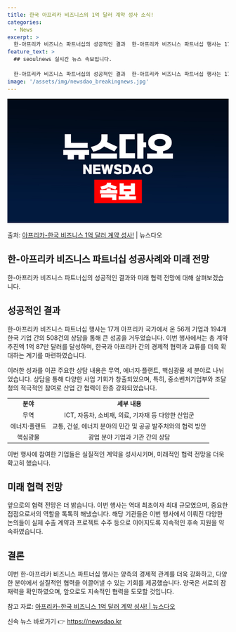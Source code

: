```yaml
---
title: 한국 아프리카 비즈니스의 1억 달러 계약 성사 소식!
categories:
  - News
excerpt: >
  한-아프리카 비즈니스 파트너십의 성공적인 결과  한-아프리카 비즈니스 파트너십 행사는 17개 아프리카 국가에…
feature_text: >
  ## seoulnews 실시간 뉴스 속보입니다.

  한-아프리카 비즈니스 파트너십의 성공적인 결과  한-아프리카 비즈니스 파트너십 행사는 17개 아프리카 국가에…
image: '/assets/img/newsdao_breakingnews.jpg'
---
```


![뉴스다오 속보](/assets/img/newsdao_breakingnews.jpg)

<p>출처: <a href="https://newsdao.kr/4106" rel="dofollow">아프리카-한국 비즈니스 1억 달러 계약 성사!</a> | 뉴스다오</p>

<h2 data-ke-size="size26">한-아프리카 비즈니스 파트너십 성공사례와 미래 전망</h2>

한-아프리카 비즈니스 파트너십의 성공적인 결과와 미래 협력 전망에 대해 살펴보겠습니다.

<h2 data-ke-size="size24">성공적인 결과</h2>

한-아프리카 비즈니스 파트너십 행사는 17개 아프리카 국가에서 온 56개 기업과 194개 한국 기업 간의 508건의 상담을 통해 큰 성공을 거두었습니다. 이번 행사에서는 총 계약 추진액 1억 87만 달러를 달성하며, 한국과 아프리카 간의 경제적 협력과 교류를 더욱 확대하는 계기를 마련하였습니다.

<p data-ke-size="size16">이러한 성과를 이끈 주요한 상담 내용은 무역, 에너지·플랜트, 핵심광물 세 분야로 나뉘었습니다. 상담을 통해 다양한 사업 기회가 창출되었으며, 특히, 중소벤처기업부와 조달청의 적극적인 참여로 산업 간 협력이 한층 강화되었습니다.</p>

<table>
  <tr>
    <td style="text-align: center; height: 17px;"><b>분야</b></td>
    <td style="text-align: center; height: 17px;"><b>세부 내용</b></td>
  </tr>
  <tr>
    <td style="text-align: center; height: 17px;">무역</td>
    <td style="text-align: center; height: 17px;">ICT, 자동차, 소비재, 의료, 기자재 등 다양한 산업군</td>
  </tr>
  <tr>
    <td style="text-align: center; height: 17px;">에너지·플랜트</td>
    <td style="text-align: center; height: 17px;">교통, 건설, 에너지 분야의 민간 및 공공 발주처와의 협력 방안</td>
  </tr>
  <tr>
    <td style="text-align: center; height: 17px;">핵심광물</td>
    <td style="text-align: center; height: 17px;">광업 분야 기업과 기관 간의 상담</td>
  </tr>
</table>

<p data-ke-size="size16">이번 행사에 참여한 기업들은 실질적인 계약을 성사시키며, 미래적인 협력 전망을 더욱 확고히 했습니다.</p>

<h2 data-ke-size="size24">미래 협력 전망</h2>

<p data-ke-size="size16">앞으로의 협력 전망은 더 밝습니다. 이번 행사는 역대 최초이자 최대 규모였으며, 중요한 접점으로서의 역할을 톡톡히 해냈습니다. 해당 기관들은 이번 행사에서 이뤄진 다양한 논의들이 실제 수출 계약과 프로젝트 수주 등으로 이어지도록 지속적인 후속 지원을 약속하였습니다.</p>

<h2 data-ke-size="size24">결론</h2>

<p data-ke-size="size16">이번 한-아프리카 비즈니스 파트너십 행사는 양측의 경제적 관계를 더욱 강화하고, 다양한 분야에서 실질적인 협력을 이끌어낼 수 있는 기회를 제공했습니다. 양국은 서로의 잠재력을 확인하였으며, 앞으로도 지속적인 협력을 도모할 것입니다.</p>

참고 자료: <a href="https://newsdao.kr/4106">아프리카-한국 비즈니스 1억 달러 계약 성사! | 뉴스다오</a> 

신속 뉴스 바로가기 👉 <a href="https://newsdao.kr" rel="dofollow">https://newsdao.kr</a>


